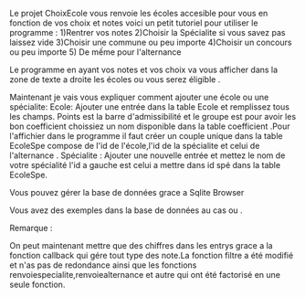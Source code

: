 Le projet ChoixEcole vous renvoie les écoles accesible pour vous en fonction de vos choix et notes voici un petit tutoriel pour utiliser le programme :
1)Rentrer vos notes
2)Choisir la Spécialite si vous savez pas laissez vide
3)Choisir une commune ou peu importe
4)Choisir un concours ou peu importe 
5) De mếme pour l'alternance

Le programme en ayant vos notes et vos choix va vous afficher dans la zone de texte a droite les écoles ou vous serez éligible .


Maintenant je vais vous expliquer comment ajouter une école ou une spécialite:
Ecole: Ajouter une entrée dans la table Ecole et remplissez tous les champs. Points est 
la barre d'admissibilité et le groupe est pour avoir les bon coefficient choissiez un nom disponible dans la table coefficient .Pour l'affichier dans le programme  il faut créer un couple unique dans la table EcoleSpe compose de l'id de l'école,l'id de la spécialite et celui de l'alternance .
Spécialite :
Ajouter une nouvelle entrée et mettez le nom de votre spécialité l'id a gauche est celui a mettre dans id spé dans la table EcoleSpe.

Vous pouvez gérer la base de données grace a Sqlite Browser

Vous avez des exemples dans la base de données au cas ou .

Remarque :

On peut maintenant mettre que des chiffres dans les entrys grace a la fonction callback qui gére tout type des note.La fonction filtre a été modifié et n'as pas de redondance ainsi que les fonctions renvoiespecialite,renvoiealternance et autre qui ont été factorisé en une seule fonction.
